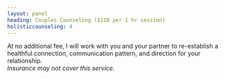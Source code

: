 ```yaml
---
layout: panel
heading: Couples Counseling ($110 per 1 hr session)
holisticcounseling: 4
---
```

At no additional fee, I will work with you and your partner to re-establish a healthful connection, communication pattern, and direction for your relationship.   
_Insurance may not cover this service._
